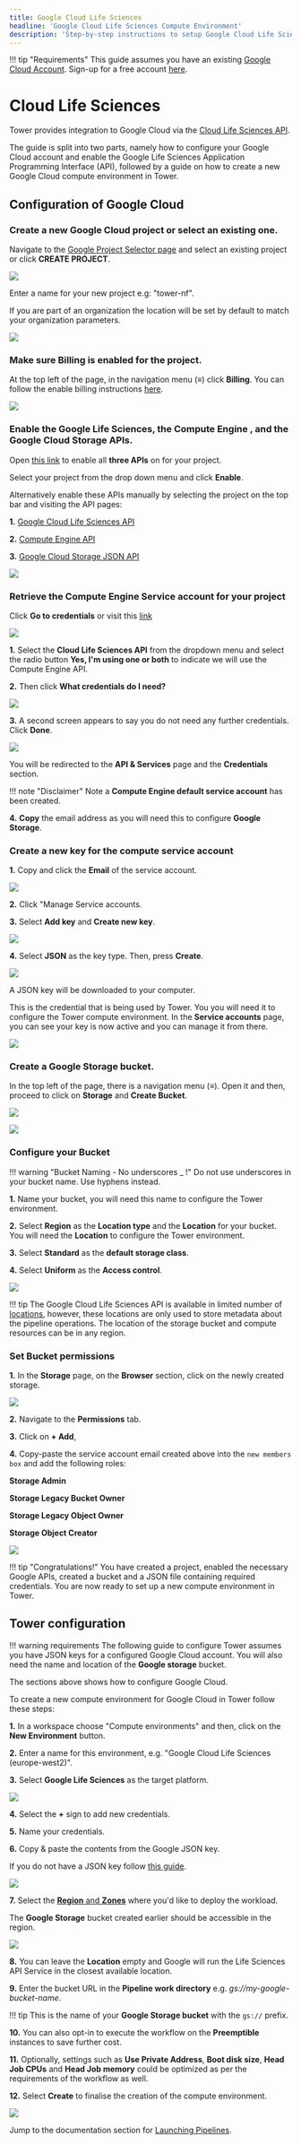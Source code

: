 ```yaml
---
title: Google Cloud Life Sciences
headline: 'Google Cloud Life Sciences Compute Environment'
description: 'Step-by-step instructions to setup Google Cloud Life Sciences for Nextflow Tower.'
---
```


!!! tip "Requirements" 
    This guide assumes you have an existing [Google Cloud Account](https://console.cloud.google.com). Sign-up for a free account [here](https://cloud.google.com/).

# Cloud Life Sciences

Tower provides integration to Google Cloud via the [Cloud Life Sciences API](https://cloud.google.com/life-sciences/docs/reference/rest).

The guide is split into two parts, namely how to configure your Google Cloud account and enable the Google Life Sciences Application Programming Interface (API), followed by a guide on how to create a new Google Cloud compute environment in Tower. 

## Configuration of Google Cloud

### Create a new Google Cloud project or select an existing one.

Navigate to the [Google Project Selector page](https://console.cloud.google.com/projectselector2) and select an existing project or click **CREATE PROJECT**.

![](_images/google_create_project.png)


Enter a name for your new project e.g: "tower-nf". 

If you are part of an organization the location will be set by default to match your organization parameters.

![](_images/google_new_project_name.png)


### Make sure Billing is enabled for the project.

At the top left of the page, in the navigation menu (**≡**) click **Billing**. You can follow the enable billing instructions [here](https://cloud.google.com/billing/docs/how-to/modify-project).

![](_images/google_enable_billing.png)


### Enable the Google Life Sciences, the Compute Engine , and the Google Cloud Storage APIs.

Open [this link](https://console.cloud.google.com/flows/enableapi?apiid=lifesciences.googleapis.com%2Ccompute.googleapis.com%2Cstorage-api.googleapis.com) to enable all **three APIs** on for your project. 

Select your project from the drop down menu and click **Enable**. 

Alternatively enable these APIs manually by selecting the project on the top bar and visiting the API pages:

**1.** [Google Cloud Life Sciences API](https://console.cloud.google.com/marketplace/product/google/lifesciences.googleapis.com)

**2.** [Compute Engine API](https://console.cloud.google.com/marketplace/product/google/compute.googleapis.com)

**3.** [Google Cloud Storage JSON API](https://console.cloud.google.com/marketplace/product/google/storage-api.googleapis.com)

![](_images/google_enable_apis.png)


### Retrieve the Compute Engine Service account for your project

Click **Go to credentials** or visit this [link](https://console.cloud.google.com/apis/credentials/wizard?api=lifesciences.googleapis.com)

![](_images/google_api_enabled_confirmation.png)


**1.** Select the **Cloud Life Sciences API** from the dropdown menu and select the radio button **Yes, I'm using one or both** to indicate we will use the Compute Engine API. 

**2.** Then click **What credentials do I need?**

![](_images/google_credential_options.png)


**3.** A second screen appears to say you do not need any further credentials. Click **Done**.

![](_images/google_credentials_confirmation.png)


You will be redirected to the **API & Services** page and the **Credentials** section. 

!!! note "Disclaimer" 
    Note a **Compute Engine default service account** has been created. 

**4.** **Copy** the email address as you will need this to configure **Google Storage**.

### Create a new key for the compute service account

**1.** Copy and click the **Email** of the service account.

![](_images/google_service_account.png)


**2.** Click "Manage Service accounts. 

**3.** Select **Add key** and **Create new key**.

![](_images/google_service_account_create_key.png)


**4.** Select **JSON** as the key type. Then, press **Create**.

![](_images/google_service_account_create_key_json.png)


A JSON key will be downloaded to your computer. 

This is the credential that is being used by Tower. You you will need it to configure the Tower compute environment. In the **Service accounts** page, you can see your key is now active and you can manage it from there.

![](_images/google_service_account_create_key_manage.png)


### Create a Google Storage bucket.

In the top left of the page, there is a navigation menu (**≡**). Open it and then, proceed to click on **Storage** and **Create Bucket**.

![](_images/google_storage.png)


![](_images/google_create_bucket.png)


### Configure your Bucket

!!! warning "Bucket Naming - No underscores _ !"
    Do not use underscores in your bucket name. Use hyphens instead.

**1.** Name your bucket, you will need this name to configure the Tower environment.

**2.** Select **Region** as the **Location type** and the **Location** for your bucket. You will need the **Location** to configure the Tower environment.

**3.** Select **Standard** as the **default storage class**.

**4.** Select **Uniform** as the **Access control**.

![](_images/google_create_bucket_options.png)

!!! tip 
    The Google Cloud Life Sciences API is available in limited number of [locations](https://cloud.google.com/life-sciences/docs/concepts/locations), however, these locations are only used to store metadata about the pipeline operations. The location of the storage bucket and compute resources can be in any region.

### Set Bucket permissions

**1.** In the **Storage** page, on the **Browser** section, click on the newly created storage.

![](_images/google_storage_browser.png)


**2.** Navigate to the **Permissions** tab.

**3.** Click on **+ Add**,

**4.** Copy-paste the service account email created above into the `new members box` and add the following roles:

**Storage Admin**

**Storage Legacy Bucket Owner**

**Storage Legacy Object Owner**

**Storage Object Creator**  

![](_images/google_storage_roles.png)


!!! tip "Congratulations!" 
    You have created a project, enabled the necessary Google APIs, created a bucket and a JSON file containing required credentials. You are now ready to set up a new compute environment in Tower.

## Tower configuration

!!! warning requirements 
    The following guide to configure Tower assumes you have JSON keys for a configured Google Cloud account. You will also need the name and location of the **Google storage** bucket.

The sections above shows how to configure Google Cloud.

To create a new compute environment for Google Cloud in Tower follow these steps:

**1.** In a workspace choose "Compute environments" and then, click on the **New Environment** button.

**2.** Enter a name for this environment, e.g. "Google Cloud Life Sciences (europe-west2)".

**3.** Select **Google Life Sciences** as the target platform.

![](_images/google_new_env.png)


**4.** Select the **+** sign to add new credentials. 

**5.** Name your credentials. 

**6.** Copy & paste the contents from the Google JSON key. 

If you do not have a JSON key follow [this guide](#4-enable-the-google-life-sciences-api-the-compute-engine-api-and-the-google-cloud-storage-api).

![](_images/google_tower_credentials.png)


**7.** Select the [**Region** and **Zones**](https://cloud.google.com/compute/docs/regions-zones#available) where you'd like to deploy the workload. 

The **Google Storage** bucket created earlier should be accessible in the region.

![](_images/gcp_regions_and_zones.png)

**8.** You can leave the **Location** empty and Google will run the Life Sciences API Service in the closest available location.

**9.** Enter the bucket URL in the **Pipeline work directory** e.g. *gs://my-google-bucket-name*.

!!! tip 
    This is the name of your **Google Storage bucket** with the `gs://` prefix.

**10.** You can also opt-in to execute the workflow on the **Preemptible** instances to save further cost.

**11.** Optionally, settings such as **Use Private Address**, **Boot disk size**, **Head Job CPUs** and **Head Job memory** could be optimized as per the requirements of the workflow as well.

**12.** Select **Create** to finalise the creation of the compute environment.

![](_images/google_tower_location.png)


Jump to the documentation section for [Launching Pipelines](../../launch/launchpad/).
